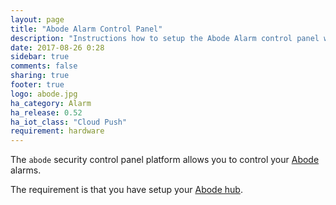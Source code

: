 ```yaml
---
layout: page
title: "Abode Alarm Control Panel"
description: "Instructions how to setup the Abode Alarm control panel within Home Assistant."
date: 2017-08-26 0:28
sidebar: true
comments: false
sharing: true
footer: true
logo: abode.jpg
ha_category: Alarm
ha_release: 0.52
ha_iot_class: "Cloud Push"
requirement: hardware
---
```



The `abode` security control panel platform allows you to control your [Abode](https://goabode.com/) alarms.

The requirement is that you have setup your [Abode hub](/components/abode/).
